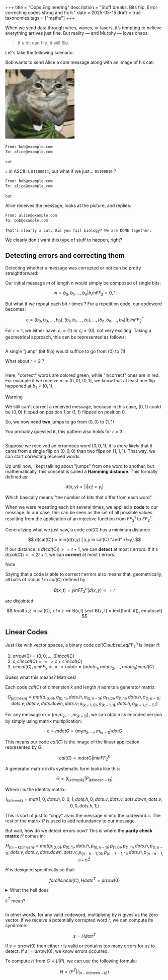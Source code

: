 +++
title = "Oops Engineering"
description = "Stuff breaks. Bits flip. Error correcting codes shrug and fix it."
date = 2025-05-15
draft = true
taxonomies.tags = ["maths"]
+++

When we send data through wires, waves, or lasers, it’s tempting to believe everything arrives just fine. But reality — and Murphy — loves chaos:

> If a bit can flip, it will flip.

Let's take the following scenario:

Bob wants to send Alice a cute message along with an image of his cat:

![Cat on a watermelon](images/cat.png)

```text
From: bob@example.com
To: alice@example.com

cat
```

`c` in ASCII is `01100011`, but what if we just... `01100010` ?

```text
From: bob@example.com
To: alice@example.com

bat
```

Alice receives the message, looks at the picture, and replies:

```text
From: alice@example.com
To: bob@example.com

That's clearly a cat. Did you fail biology? We are DONE together.
```

We clearly don't want this type of stuff to happen, right?

## Detecting errors and correcting them

Detecting whether a message was corrupted or not can be pretty straightforward:

Our initial message $m$ of length $n$ would simply be composed of single bits:

$$
m = {b_0, b_1, ..., b_n} | b_i in FF_2 = {0,1}
$$

But what if we repeat each bit $r$ times ? For a repetition code, our codeword becomes:

$$
c = {(b_0, b_0, ..., b_0), (b_1, b_1, ..., b_1), ..., (b_n, b_n, ..., b_n)} | b_i in FF_2^r
$$

For $r = 1$, we either have: $c_i = (1)$ or $c_i = (0)$, not very exciting. Taking a geometrical approach, this can be represented as follows:

```typ, include=figures/line-distance.typ
```

A single "jump" (bit flip) would suffice to go from $(0)$ to $(1)$.

What about $r = 2$ ?

```typ, include=figures/square-distance.typ
```

Here, "correct" words are colored <span style="color:var(--color-green);">green</span>, while "incorrect" ones are in <span style="color:var(--color-red);">red</span>. For example if we receive $m = {(0,0), (0,1)}$, we know that at least one flip happened at $b_1 = (0,1)$.

> [!WARNING]
> We still can't correct a received message, because in this case, $(0,1)$ could be $(0,0)$ flipped on position $1$ or $(1,1)$ flipped on position $0$.

So, we now need **two** jumps to go from $(0,0)$ to $(1,1)$

You probably guessed it, this pattern also holds for $r = 3$:

```typ, include=figures/cube-distance.typ
```

Suppose we received an erroneous word $(0,0,1)$, it is _more likely_ that it came from a single flip on $(0,0,0)$ than two flips on $(1,1,1)$. That way, we can start correcting received words.

Up until now, I kept talking about "jumps" from one word to another, but mathematically, this concept is called a **Hamming distance**. This formally defined as:

$$
d(x,y) = |{i | x_i != y_i}|
$$

Which basically means "the number of bits that differ from each word".

When we were repeating each bit several times, we applied a **code** to our message. In our case, this can be seen as the set of all possible values resulting from the application of an injective function from $FF_2^1$ to $FF_2^r$.

Generalizing what we just saw, a code $cal(C)$ has a minimum distance

$$
d(cal(C)) = min{d(x,y) | x,y in cal(C) "and" x!=y}
$$

If our distance is $d(cal(C)) >= t + 1$, we can **detect** at most $t$ errors. If it's $d(cal(C)) >= 2t + 1$, we can **correct** at most $t$ errors.

> [!NOTE]
> Saying that a code is able to correct $t$ errors also means that, geometrically, all balls of radius $t$ in $cal(C)$ defined by
>
> $$
> B(x, t) = {y in FF_2^n | d(x,y) <= r}
> $$
>
> are disjointed:
>
> $$
> forall x,z in cal(C), x != z ==> B(x,t) sect B(z, t) = text(font: #(), emptyset)
> $$

## Linear Codes

Just like with vector spaces, a binary code $cal(C) subset.eq FF_2^n$ is linear if:

1) $arrow(0) = (0,0, ..., 0) in cal(C)$
2) $c, c' in cal(C) ==> c + c' in cal(C)$
3) $c in cal(C), a in FF_2 ==> a dot c = (a dot c_1, a dot c_2, ..., a dot c_n) in cal(C)$

Guess what this means? Matrices!

Each code $cal(C)$ of dimension $k$ and length $n$ admits a generator matrix:

$$
G_(k times n) = mat(
    a_(0, 0), a_(0, 1), dots.h, a_(0, n-1);
    a_(1, 0), a_(1, 1), dots.h, a_(1, n-1);
    dots.v, dots.v, dots.down, dots.v;
    a_(k-1, 0), a_(k-1, 1), dots.h, a_(k-1, n-1);
)
$$

For any message $m = (m_1 m_2, ..., m_(k-1))$, we can obtain its encoded version by simply using matrix multiplication:

$$
c = m dot G = (m_1 m_2, ..., m_(k-1)) dot G
$$

This means our code $cal(C)$ is the image of the linear application represented by $G$:

$$
cal(C) = {m dot G | m in FF_2^k}
$$

A generator matrix in its systematic form looks like this:

$$
G = (I_(k times k) | P_(k times n-k))
$$

Where $I$ is the identity matrix:

$$
I_(k times k) = mat(
    1, 0, dots.h, 0;
    0, 1, dots.h, 0;
    dots.v, dots.v, dots.down, dots.v;
    0, 0, dots.h, 1;
)
$$

This is sort of just to "copy" as-is the message $m$ into the codeword $c$. The rest of the matrix $P$ is used to add redundancy to our message.

But wait, how do we detect errors now? This is where the **parity check matrix** $H$ comes in:

$$
H_((n-k) times n) = mat(
    p_(0, 0), p_(0, 1), dots.h, p_(0, n-1);
    p_(1, 0), p_(1, 1), dots.h, p_(1, n-1);
    dots.v, dots.v, dots.down, dots.v;
    p_(n-k-1, 0), p_(n-k-1, 1), dots.h, p_(n-k-1, n-1);
)
$$

$H$ is designed specifically so that:

$$
forall c in cal(C), H dot c^T = arrow(0)
$$

<details>
<summary>What the hell does <span>

$c^T$
</span> mean?</summary>

The $T$ in $c^T$ means "transpose". In other words, we are taking the codeword $c$ and flipping it over. This is a common operation in linear algebra, and it allows us to treat the codeword as a column vector instead of a row vector.

For example:

$$
c = mat(
    1, 2, 3;
    4, 5, 6;
    7, 8, 9;
)
$$

The transpose of $c$ would be:

$$
c^T = mat(
    1, 4, 7;
    2, 5, 8;
    3, 6, 9;
)
$$
</details>

In other words, for any valid codeword, multiplying by $H$ gives us the zero vector. If we receive a potentially corrupted word $r$, we can compute its syndrome:

$$
s = H dot r^T
$$

If $s = arrow(0)$ then either $r$ is valid or contains too many errors for us to detect. If $s != arrow(0)$, we know errors occurred.

To compute $H$ from $G = (I | P)$, we can use the following formula:

$$
H = (P^T | I_(n-k times n-k))
$$
